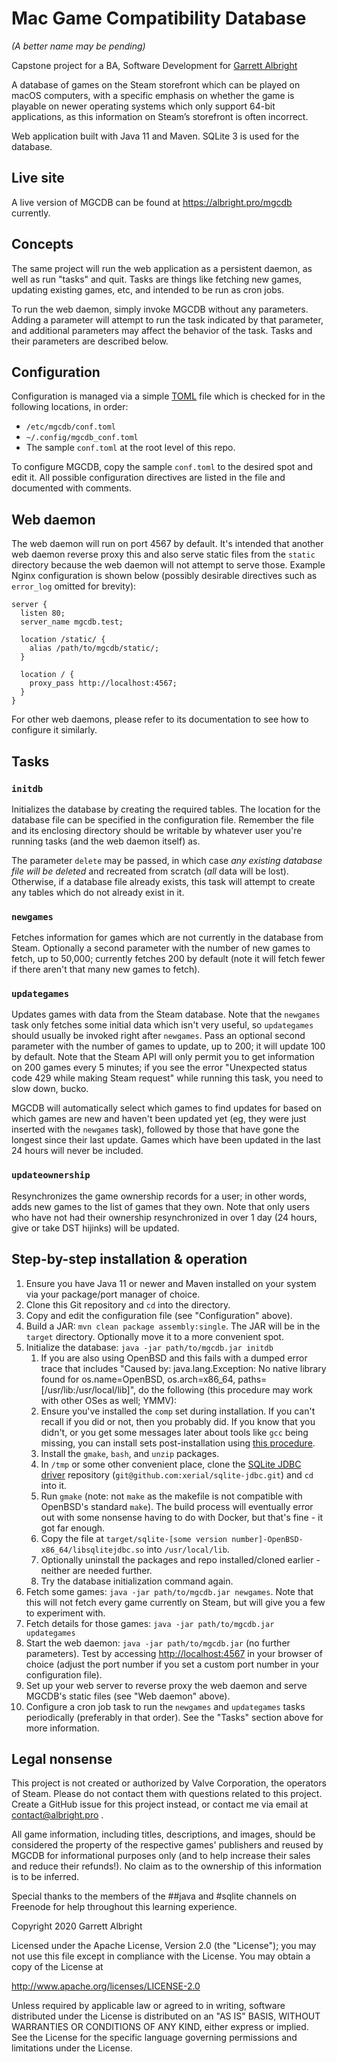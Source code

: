 # Mac Game Compatibility Database

*(A better name may be pending)*

Capstone project for a BA, Software Development for [Garrett Albright](https://albright.pro)

A database of games on the Steam storefront which can be played on macOS computers, with a specific emphasis on whether the game is playable on newer operating systems which only support 64-bit applications, as this information on Steam’s storefront is often incorrect.

Web application built with Java 11 and Maven. SQLite 3 is used for the database.

## Live site

A live version of MGCDB can be found at https://albright.pro/mgcdb currently.

## Concepts

The same project will run the web application as a persistent daemon, as well as run "tasks" and quit. Tasks are things like fetching new games, updating existing games, etc, and intended to be run as cron jobs.

To run the web daemon, simply invoke MGCDB without any parameters. Adding a parameter will attempt to run the task indicated by that parameter, and additional parameters may affect the behavior of the task. Tasks and their parameters are described below.

## Configuration

Configuration is managed via a simple [TOML](https://github.com/toml-lang/toml) file which is checked for in the following locations, in order:

* `/etc/mgcdb/conf.toml`
* `~/.config/mgcdb_conf.toml`
* The sample `conf.toml` at the root level of this repo.

To configure MGCDB, copy the sample `conf.toml` to the desired spot and edit it. All possible configuration directives are listed in the file and documented with comments.

## Web daemon

The web daemon will run on port 4567 by default. It's intended that another web daemon reverse proxy this and also serve static files from the `static` directory because the web daemon will not attempt to serve those. Example Nginx configuration is shown below (possibly desirable directives such as `error_log` omitted for brevity):

```nginx
server {
  listen 80;
  server_name mgcdb.test;

  location /static/ {
    alias /path/to/mgcdb/static/;
  }

  location / {
    proxy_pass http://localhost:4567;
  }
}
```

For other web daemons, please refer to its documentation to see how to configure it similarly.

## Tasks

### `initdb`

Initializes the database by creating the required tables. The location for the database file can be specified in the configuration file. Remember the file and its enclosing directory should be writable by whatever user you're running tasks (and the web daemon itself) as.

The parameter `delete` may be passed, in which case *any existing database file will be deleted* and recreated from scratch (*all* data will be lost). Otherwise, if a database file already exists, this task will attempt to create any tables which do not already exist in it.

### `newgames`

Fetches information for games which are not currently in the database from Steam. Optionally a second parameter with the number of new games to fetch, up to 50,000; currently fetches 200 by default (note it will fetch fewer if there aren't that many new games to fetch).

### `updategames`

Updates games with data from the Steam database. Note that the `newgames` task only fetches some initial data which isn't very useful, so `updategames` should usually be invoked right after `newgames`. Pass an optional second parameter with the number of games to update, up to 200; it will update 100 by default. Note that the Steam API will only permit you to get information on 200 games every 5 minutes; if you see the error "Unexpected status code 429 while making Steam request" while running this task, you need to slow down, bucko.

MGCDB will automatically select which games to find updates for based on which games are new and haven't been updated yet (eg, they were just inserted with the `newgames` task), followed by those that have gone the longest since their last update. Games which have been updated in the last 24 hours will never be included.

### `updateownership`

Resynchronizes the game ownership records for a user; in other words, adds new games to the list of games that they own. Note that only users who have not had their ownership resynchronized in over 1 day (24 hours, give or take DST hijinks) will be updated.

## Step-by-step installation & operation

1. Ensure you have Java 11 or newer and Maven installed on your system via your package/port manager of choice.
2. Clone this Git repository and `cd` into the directory.
4. Copy and edit the configuration file (see "Configuration" above).
6. Build a JAR: `mvn clean package assembly:single`. The JAR will be in the `target` directory. Optionally move it to a more convenient spot.
7. Initialize the database: `java -jar path/to/mgcdb.jar initdb`
    1. If you are also using OpenBSD and this fails with a dumped error trace that includes "Caused by: java.lang.Exception: No native library found for os.name=OpenBSD, os.arch=x86_64, paths=[/usr/lib:/usr/local/lib]", do the following (this procedure may work with other OSes as well; YMMV):
    1. Ensure you've installed the `comp` set during installation. If you can't recall if you did or not, then you probably did. If you know that you didn't, or you get some messages later about tools like `gcc` being missing, you can install sets post-installation using [this procedure](https://www.cyberciti.biz/faq/openbsd-install-sets-after-install/).
    2. Install the `gmake`, `bash`, and `unzip` packages.
    3. In `/tmp` or some other convenient place, clone the [SQLite JDBC driver](https://github.com/xerial/sqlite-jdbc) repository (`git@github.com:xerial/sqlite-jdbc.git`) and `cd` into it.
    4. Run `gmake` (note: not `make` as the makefile is not compatible with OpenBSD's standard `make`). The build process will eventually error out with some nonsense having to do with Docker, but that's fine - it got far enough.
    5. Copy the file at `target/sqlite-[some version number]-OpenBSD-x86_64/libsqlitejdbc.so` into `/usr/local/lib`.
    6. Optionally uninstall the packages and repo installed/cloned earlier - neither are needed further.
    7. Try the database initialization command again.
8. Fetch some games: `java -jar path/to/mgcdb.jar newgames`. Note that this will not fetch every game currently on Steam, but will give you a few to experiment with.
9. Fetch details for those games: `java -jar path/to/mgcdb.jar updategames`
10. Start the web daemon: `java -jar path/to/mgcdb.jar` (no further parameters). Test by accessing [http://localhost:4567](http://localhost:4567) in your browser of choice (adjust the port number if you set a custom port number in your configuration file).
11. Set up your web server to reverse proxy the web daemon and serve MGCDB's static files (see "Web daemon" above).
12. Configure a cron job task to run the `newgames` and `updategames` tasks periodically (preferably in that order). See the "Tasks" section above for more information.


## Legal nonsense

This project is not created or authorized by Valve Corporation, the operators of Steam. Please do not contact them with questions related to this project. Create a GitHub issue for this project instead, or contact me via email at contact@albright.pro .

All game information, including titles, descriptions, and images, should be considered the property of the respective games' publishers and reused by MGCDB for informational purposes only (and to help increase their sales and reduce their refunds!). No claim as to the ownership of this information is to be inferred.

Special thanks to the members of the ##java and #sqlite channels on Freenode for help throughout this learning experience.

Copyright 2020 Garrett Albright

Licensed under the Apache License, Version 2.0 (the "License");
you may not use this file except in compliance with the License.
You may obtain a copy of the License at

http://www.apache.org/licenses/LICENSE-2.0

Unless required by applicable law or agreed to in writing, software
distributed under the License is distributed on an "AS IS" BASIS,
WITHOUT WARRANTIES OR CONDITIONS OF ANY KIND, either express or implied.
See the License for the specific language governing permissions and
limitations under the License.
